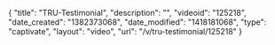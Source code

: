 {
    "title": "TRU-Testimonial",
    "description": "",
    "videoid": "125218",
    "date_created": "1382373068",
    "date_modified": "1418181068",
    "type": "captivate",
    "layout": "video",
    "url": "\/v\/tru-testimonial\/125218"
}